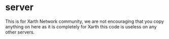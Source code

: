 # server
This is for Xarth Network community, we are not encouraging that you copy anything on here as it is completely for Xarth 
this code is useless on any other servers.
